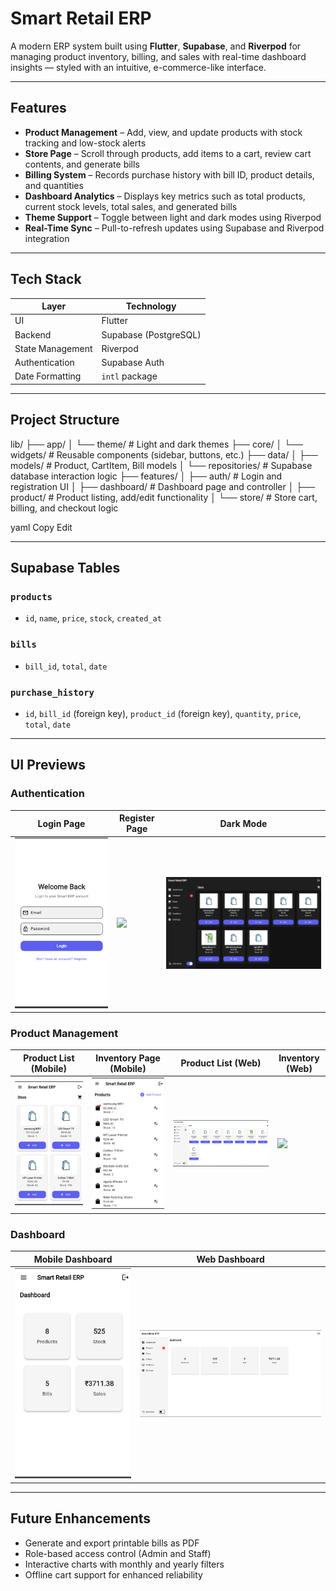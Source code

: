 # Smart Retail ERP

A modern ERP system built using **Flutter**, **Supabase**, and **Riverpod** for managing product inventory, billing, and sales with real-time dashboard insights — styled with an intuitive, e-commerce-like interface.

---

## Features

- **Product Management** – Add, view, and update products with stock tracking and low-stock alerts  
- **Store Page** – Scroll through products, add items to a cart, review cart contents, and generate bills  
- **Billing System** – Records purchase history with bill ID, product details, and quantities  
- **Dashboard Analytics** – Displays key metrics such as total products, current stock levels, total sales, and generated bills  
- **Theme Support** – Toggle between light and dark modes using Riverpod  
- **Real-Time Sync** – Pull-to-refresh updates using Supabase and Riverpod integration  

---

## Tech Stack

| Layer             | Technology           |
|-------------------|----------------------|
| UI                | Flutter              |
| Backend           | Supabase (PostgreSQL)|
| State Management  | Riverpod             |
| Authentication    | Supabase Auth        |
| Date Formatting   | `intl` package       |

---

## Project Structure

lib/
├── app/
│ └── theme/ # Light and dark themes
├── core/
│ └── widgets/ # Reusable components (sidebar, buttons, etc.)
├── data/
│ ├── models/ # Product, CartItem, Bill models
│ └── repositories/ # Supabase database interaction logic
├── features/
│ ├── auth/ # Login and registration UI
│ ├── dashboard/ # Dashboard page and controller
│ ├── product/ # Product listing, add/edit functionality
│ └── store/ # Store cart, billing, and checkout logic

yaml
Copy
Edit

---

## Supabase Tables

### `products`
- `id`, `name`, `price`, `stock`, `created_at`

### `bills`
- `bill_id`, `total`, `date`

### `purchase_history`
- `id`, `bill_id` (foreign key), `product_id` (foreign key), `quantity`, `price`, `total`, `date`

---

## UI Previews

### Authentication

| Login Page | Register Page | Dark Mode |
|------------|---------------|-----------|
| ![](assets/screenshots/mobile%20login%20pg.png) | ![](assets/screenshots/mobile%20register%20pg.png) | ![](assets/screenshots/darkmode.png) |

### Product Management

| Product List (Mobile) | Inventory Page (Mobile) | Product List (Web) | Inventory (Web) |
|------------------------|--------------------------|---------------------|------------------|
| ![](assets/screenshots/mobile%20product%20list%20pg.png) | ![](assets/screenshots/mobile%20inventory%20pg.png) | ![](assets/screenshots/web%20product%20list.png) | ![](assets/screenshots/web%20inventory.png) |

### Dashboard

| Mobile Dashboard | Web Dashboard |
|------------------|----------------|
| ![](assets/screenshots/mobile%20dashboard.png) | ![](assets/screenshots/web%20dashboard.png) |

---

## Future Enhancements

- Generate and export printable bills as PDF  
- Role-based access control (Admin and Staff)  
- Interactive charts with monthly and yearly filters  
- Offline cart support for enhanced reliability  
